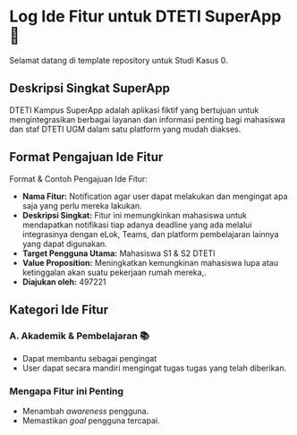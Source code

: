 # Log Ide Fitur untuk DTETI SuperApp 🚀

Selamat datang di template repository untuk Studi Kasus 0.

## Deskripsi Singkat SuperApp

DTETI Kampus SuperApp adalah aplikasi fiktif yang bertujuan untuk mengintegrasikan berbagai layanan dan informasi penting bagi mahasiswa dan staf DTETI UGM dalam satu platform yang mudah diakses.

## Format Pengajuan Ide Fitur

Format & Contoh Pengajuan Ide Fitur:

* **Nama Fitur:** Notification agar user dapat melakukan dan mengingat apa saja yang perlu mereka lakukan.
* **Deskripsi Singkat:** Fitur ini memungkinkan mahasiswa untuk mendapatkan notifikasi tiap adanya deadline yang ada melalui integrasinya dengan eLok, Teams, dan platform pembelajaran lainnya yang dapat digunakan.
* **Target Pengguna Utama:** Mahasiswa S1 & S2 DTETI 
* **Value Proposition:** Meningkatkan kemungkinan mahasiswa lupa atau ketinggalan akan suatu pekerjaan rumah mereka,.
* **Diajukan oleh:** 497221

## Kategori Ide Fitur

### A. Akademik & Pembelajaran 📚
- Dapat membantu sebagai pengingat
- User dapat secara mandiri mengingat tugas tugas yang telah diberikan.

### Mengapa Fitur ini Penting
- Menambah _awareness_ pengguna.
- Memastikan _goal_ pengguna tercapai.


